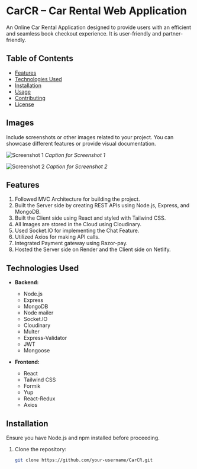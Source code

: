 # CarCR – Car Rental Web Application

An Online Car Rental Application designed to provide users with an efficient and seamless book checkout experience. It is user-friendly and partner-friendly.

## Table of Contents

- [Features](#features)
- [Technologies Used](#technologies-used)
- [Installation](#installation)
- [Usage](#usage)
- [Contributing](#contributing)
- [License](#license)


## Images

Include screenshots or other images related to your project. You can showcase different features or provide visual documentation.

![Screenshot 1](./Screenshot.png)
*Caption for Screenshot 1*

![Screenshot 2](./images/screenshot2.png)
*Caption for Screenshot 2*



## Features

1. Followed MVC Architecture for building the project.
2. Built the Server side by creating REST APIs using Node.js, Express, and MongoDB.
3. Built the Client side using React and styled with Tailwind CSS.
4. All Images are stored in the Cloud using Cloudinary.
5. Used Socket.IO for implementing the Chat Feature.
6. Utilized Axios for making API calls.
7. Integrated Payment gateway using Razor-pay.
8. Hosted the Server side on Render and the Client side on Netlify.

## Technologies Used

- **Backend:**
  - Node.js
  - Express
  - MongoDB
  - Node mailer
  - Socket.IO
  - Cloudinary
  - Multer
  - Express-Validator
  - JWT
  - Mongoose

- **Frontend:**
  - React
  - Tailwind CSS
  - Formik
  - Yup
  - React-Redux
  - Axios

## Installation

Ensure you have Node.js and npm installed before proceeding.

1. Clone the repository:

   ```bash
   git clone https://github.com/your-username/CarCR.git
